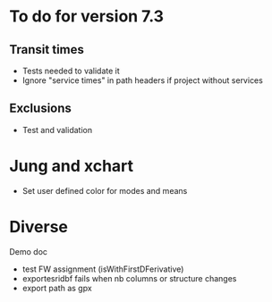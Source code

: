 # To do for version 7.3


## Transit times
- Tests needed to validate it
- Ignore "service times" in path headers if project without services


## Exclusions
- Test and validation
  
# Jung and xchart
- Set user defined color for modes and means

# Diverse
Demo doc

- test FW assignment (isWithFirstDFerivative)
- exportesridbf fails when nb columns or structure changes
- export path as gpx


